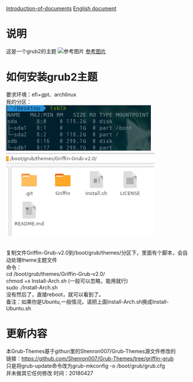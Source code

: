 [Introduction-of-documents](README.md) [English document](README-en.md)

# 说明
这是一个grub2的主题
![参考图片](picture/003.png)
[参考图片](picture/003.png)
# 如何安装grub2主题
要求环境：efi+gpt、archlinux
<br />我的分区：
<br />
![001](picture/001.png)
![002](picture/002.png)

<br />复制文件Griffin-Grub-v2.0到/boot/grub/themes/分区下，里面有个脚本，会自动处理theme主题文件
<br />命令：
<br />cd /boot/grub/themes/Griffin-Grub-v2.0/
<br />chmod +x Install-Arch.sh (一般可以忽略，能用就行)
<br />sudo ./Install-Arch.sh
<br />没有然后了，直接reboot，就可以看到了。
<br />备注：如果你是Ubuntu,一般情况，请把上面Install-Arch.sh换成Install-Ubuntu.sh

# 更新内容
本Grub-Themes基于githun里的Shenron007/Grub-Themes源文件修改的
<br />链接：https://github.com/Shenron007/Grub-Themes/tree/griffin-grub
<br />只是将grub-update命令改为grub-mkconfig -o /boot/grub/grub.cfg
<br />并未做其它任何修改
时间：20180427

